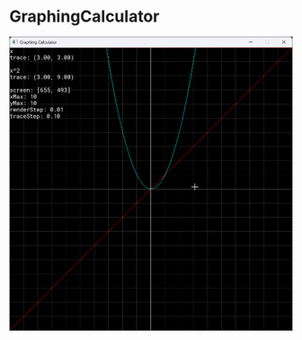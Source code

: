 # GraphingCalculator

![screenshot](https://raw.githubusercontent.com/IsmaeelAkram/GraphingCalculator/master/screenshot.png)